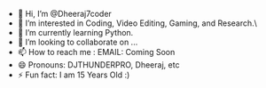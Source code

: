 - 👋 Hi, I’m @Dheeraj7coder
- 👀 I’m interested in Coding, Video Editing, Gaming, and Research.\
- 🌱 I’m currently learning Python.
- 💞️ I’m looking to collaborate on ...
- 📫 How to reach me : EMAIL: Coming Soon
- 😄 Pronouns: DJTHUNDERPRO, Dheeraj, etc
- ⚡ Fun fact: I am 15 Years Old :) 

<!---
Dheeraj7coder/Dheeraj7coder is a ✨ special ✨ repository because its `README.md` (this file) appears on your GitHub profile.
You can click the Preview link to take a look at your changes.
--->
